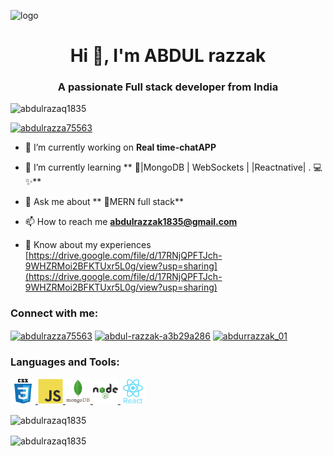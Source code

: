 
![logo]("https://github.com/abdulrazaq1835/abdulrazaq1835/blob/cd0cc89f3e48b949509e8699369fbf40b66d474f/mygithub.jpg")
<h1 align="center">Hi 👋, I'm ABDUL razzak</h1>
<h3 align="center">A passionate Full stack developer from India</h3>


<p align="left"> <img src="https://komarev.com/ghpvc/?username=abdulrazaq1835&label=Profile%20views&color=0e75b6&style=flat" alt="abdulrazaq1835" /> </p>

<p align="left"> <a href="https://twitter.com/abdulrazza75563" target="blank"><img src="https://img.shields.io/twitter/follow/abdulrazza75563?logo=twitter&style=for-the-badge" alt="abdulrazza75563" /></a> </p>

- 🔭 I’m currently working on **Real time-chatAPP**

- 🌱 I’m currently learning ** 🚀|MongoDB | WebSockets | |Reactnative| . 💻✨**

- 💬 Ask me about **  🚀MERN full stack**

- 📫 How to reach me **abdulrazzak1835@gmail.com**

- 📄 Know about my experiences [https://drive.google.com/file/d/17RNjQPFTJch-9WHZRMoi2BFKTUxr5L0g/view?usp=sharing](https://drive.google.com/file/d/17RNjQPFTJch-9WHZRMoi2BFKTUxr5L0g/view?usp=sharing)

<h3 align="left">Connect with me:</h3>
<p align="left">
<a href="https://twitter.com/abdulrazza75563" target="blank"><img align="center" src="https://raw.githubusercontent.com/rahuldkjain/github-profile-readme-generator/master/src/images/icons/Social/twitter.svg" alt="abdulrazza75563" height="30" width="40" /></a>
<a href="https://linkedin.com/in/abdul-razzak-a3b29a286" target="blank"><img align="center" src="https://raw.githubusercontent.com/rahuldkjain/github-profile-readme-generator/master/src/images/icons/Social/linked-in-alt.svg" alt="abdul-razzak-a3b29a286" height="30" width="40" /></a>
<a href="https://instagram.com/abdurrazzak_01" target="blank"><img align="center" src="https://raw.githubusercontent.com/rahuldkjain/github-profile-readme-generator/master/src/images/icons/Social/instagram.svg" alt="abdurrazzak_01" height="30" width="40" /></a>
</p>

<h3 align="left">Languages and Tools:</h3>
<p align="left"> <a href="https://www.w3schools.com/css/" target="_blank" rel="noreferrer"> <img src="https://raw.githubusercontent.com/devicons/devicon/master/icons/css3/css3-original-wordmark.svg" alt="css3" width="40" height="40"/> </a> <a href="https://developer.mozilla.org/en-US/docs/Web/JavaScript" target="_blank" rel="noreferrer"> <img src="https://raw.githubusercontent.com/devicons/devicon/master/icons/javascript/javascript-original.svg" alt="javascript" width="40" height="40"/> </a> <a href="https://www.mongodb.com/" target="_blank" rel="noreferrer"> <img src="https://raw.githubusercontent.com/devicons/devicon/master/icons/mongodb/mongodb-original-wordmark.svg" alt="mongodb" width="40" height="40"/> </a> <a href="https://nodejs.org" target="_blank" rel="noreferrer"> <img src="https://raw.githubusercontent.com/devicons/devicon/master/icons/nodejs/nodejs-original-wordmark.svg" alt="nodejs" width="40" height="40"/> </a> <a href="https://reactjs.org/" target="_blank" rel="noreferrer"> <img src="https://raw.githubusercontent.com/devicons/devicon/master/icons/react/react-original-wordmark.svg" alt="react" width="40" height="40"/> </a> </p>

<p><img align="center" src="https://github-readme-stats.vercel.app/api/top-langs?username=abdulrazaq1835&show_icons=true&locale=en&layout=compact" alt="abdulrazaq1835" /></p>

<p><img align="center" src="https://github-readme-streak-stats.herokuapp.com/?user=abdulrazaq1835&" alt="abdulrazaq1835" /></p>
